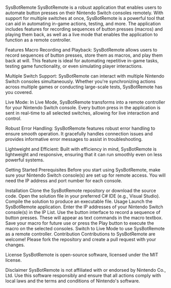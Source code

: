 SysBotRemote
SysBotRemote is a robust application that enables users to automate button presses on their Nintendo Switch consoles remotely. With support for multiple switches at once, SysBotRemote is a powerful tool that can aid in automating in-game actions, testing, and more. The application includes features for recording sequences of button presses (macros) and playing them back, as well as a live mode that enables the application to function as a remote controller.

Features
Macro Recording and Playback: SysBotRemote allows users to record sequences of button presses, store them as macros, and play them back at will. This feature is ideal for automating repetitive in-game tasks, testing game functionality, or even simulating player interactions.

Multiple Switch Support: SysBotRemote can interact with multiple Nintendo Switch consoles simultaneously. Whether you're synchronizing actions across multiple games or conducting large-scale tests, SysBotRemote has you covered.

Live Mode: In Live Mode, SysBotRemote transforms into a remote controller for your Nintendo Switch console. Every button press in the application is sent in real-time to all selected switches, allowing for live interaction and control.

Robust Error Handling: SysBotRemote features robust error handling to ensure smooth operation. It gracefully handles connection issues and provides informative error messages to assist in troubleshooting.

Lightweight and Efficient: Built with efficiency in mind, SysBotRemote is lightweight and responsive, ensuring that it can run smoothly even on less powerful systems.

Getting Started
Prerequisites
Before you start using SysBotRemote, make sure your Nintendo Switch console(s) are set up for remote access. You will need the IP address and port number for each console.

Installation
Clone the SysBotRemote repository or download the source code.
Open the solution file in your preferred C# IDE (e.g., Visual Studio).
Compile the solution to produce an executable file.
Usage
Launch the SysBotRemote application.
Enter the IP addresses of your Nintendo Switch console(s) in the IP List.
Use the button interface to record a sequence of button presses. These will appear as text commands in the macro textbox.
Save your macro for future use or press the Play button to execute the macro on the selected consoles.
Switch to Live Mode to use SysBotRemote as a remote controller.
Contribution
Contributions to SysBotRemote are welcome! Please fork the repository and create a pull request with your changes.

License
SysBotRemote is open-source software, licensed under the MIT license.

Disclaimer
SysBotRemote is not affiliated with or endorsed by Nintendo Co., Ltd. Use this software responsibly and ensure that all actions comply with local laws and the terms and conditions of Nintendo's software.
